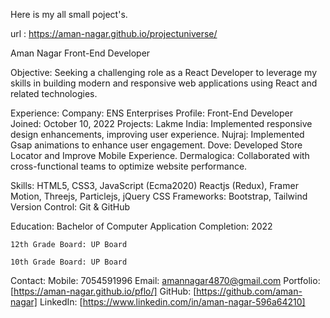 Here is my all small poject's.

url :  https://aman-nagar.github.io/projectuniverse/



 Aman Nagar
     Front-End Developer


Objective: 
    Seeking a challenging role as a React Developer to leverage my skills in building modern and 
    responsive web applications using React and related technologies.

Experience:
    Company:    ENS Enterprises
    Profile:    Front-End Developer  
    Joined:     October 10, 2022
    Projects:   Lakme India: Implemented responsive design enhancements, improving user experience.
                Nujraj: Implemented Gsap animations to enhance user engagement.
                Dove: Developed Store Locator and Improve Mobile Experience.
                Dermalogica:  Collaborated with cross-functional teams to optimize website performance.

Skills:
     HTML5, CSS3, JavaScript (Ecma2020)
     Reactjs (Redux), Framer Motion, Threejs, Particlejs, jQuery
     CSS Frameworks: Bootstrap, Tailwind
     Version Control: Git & GitHub



Education:
    Bachelor of Computer Application
    Completion: 2022

    12th Grade Board: UP Board

    10th Grade Board: UP Board

Contact:
    Mobile: 7054591996
    Email:  amannagar4870@gmail.com
    Portfolio: [https://aman-nagar.github.io/pflo/]
    GitHub: [https://github.com/aman-nagar]
    LinkedIn: [https://www.linkedin.com/in/aman-nagar-596a64210]
